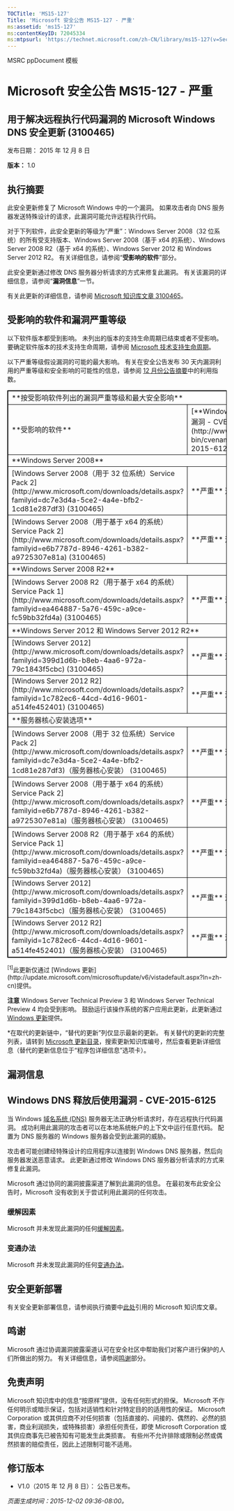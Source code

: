 ```yaml
---
TOCTitle: 'MS15-127'
Title: 'Microsoft 安全公告 MS15-127 - 严重'
ms:assetid: 'ms15-127'
ms:contentKeyID: 72045334
ms:mtpsurl: 'https://technet.microsoft.com/zh-CN/library/ms15-127(v=Security.10)'
---
```


MSRC ppDocument 模板

Microsoft 安全公告 MS15-127 - 严重
==================================

用于解决远程执行代码漏洞的 Microsoft Windows DNS 安全更新 (3100465)
-------------------------------------------------------------------

发布日期： 2015 年 12 月 8 日

**版本：** 1.0

执行摘要
--------

此安全更新修复了 Microsoft Windows 中的一个漏洞。 如果攻击者向 DNS 服务器发送特殊设计的请求，此漏洞可能允许远程执行代码。

对于下列软件，此安全更新的等级为“严重”：Windows Server 2008（32 位系统）的所有受支持版本、Windows Server 2008（基于 x64 的系统）、Windows Server 2008 R2（基于 x64 的系统）、Windows Server 2012 和 Windows Server 2012 R2。 有关详细信息，请参阅“**受影响的软件**”部分。

此安全更新通过修改 DNS 服务器分析请求的方式来修复此漏洞。 有关该漏洞的详细信息，请参阅“**漏洞信息**”一节。

有关此更新的详细信息，请参阅 [Microsoft 知识库文章 3100465](https://support.microsoft.com/zh-cn/kb/3100465)。

受影响的软件和漏洞严重等级
--------------------------

以下软件版本都受到影响。 未列出的版本的支持生命周期已结束或者不受影响。 要确定软件版本的技术支持生命周期，请参阅 [Microsoft 技术支持生命周期](https://support.microsoft.com/zh-cn/lifecycle)。

以下严重等级假设漏洞的可能的最大影响。 有关在安全公告发布 30 天内漏洞利用的严重等级和安全影响的可能性的信息，请参阅 [12 月份公告摘要](https://technet.microsoft.com/zh-cn/library/security/ms15-dec)中的利用指数。

<p> </p>
<table style="border:1px solid black;">
<tr>
<td style="border:1px solid black;" colspan="3">
**按受影响软件列出的漏洞严重等级和最大安全影响**

</td>
</tr>
<tr>
<td style="border:1px solid black;">
**受影响的软件**

</td>
<td style="border:1px solid black;">
[**Windows DNS 释放后使用漏洞 - CVE-2015-6125**](http://www.cve.mitre.org/cgi-bin/cvename.cgi?name=cve-2015-6125)

</td>
<td style="border:1px solid black;">
**替代的更新\***

</td>
</tr>
<tr>
<td style="border:1px solid black;" colspan="3">
**Windows Server 2008**

</td>
</tr>
<tr>
<td style="border:1px solid black;">
[Windows Server 2008（用于 32 位系统）Service Pack 2](http://www.microsoft.com/downloads/details.aspx?familyid=dc7e3d4a-5ce2-4a4e-bfb2-1cd81e287df3)  
(3100465)

</td>
<td style="border:1px solid black;">
**严重**  
远程执行代码

</td>
<td style="border:1px solid black;">
[MS12-017](http://technet.microsoft.com/zh-cn/security/bulletin/ms12-017) 中的 2647170

</td>
</tr>
<tr>
<td style="border:1px solid black;">
[Windows Server 2008（用于基于 x64 的系统）Service Pack 2](http://www.microsoft.com/downloads/details.aspx?familyid=e6b7787d-8946-4261-b382-a9725307e81a)  
(3100465)

</td>
<td style="border:1px solid black;">
**严重**  
远程执行代码

</td>
<td style="border:1px solid black;">
[MS12-017](http://technet.microsoft.com/zh-cn/security/bulletin/ms12-017) 中的 2647170

</td>
</tr>
<tr>
<td style="border:1px solid black;" colspan="3">
**Windows Server 2008 R2**

</td>
</tr>
<tr>
<td style="border:1px solid black;">
[Windows Server 2008 R2（用于基于 x64 的系统）Service Pack 1](http://www.microsoft.com/downloads/details.aspx?familyid=ea464887-5a76-459c-a9ce-fc59bb32fd4a)  
(3100465)

</td>
<td style="border:1px solid black;">
**严重**  
远程执行代码

</td>
<td style="border:1px solid black;">
[MS12-017](http://technet.microsoft.com/zh-cn/security/bulletin/ms12-017) 中的 2647170

</td>
</tr>
<tr>
<td style="border:1px solid black;" colspan="3">
**Windows Server 2012 和 Windows Server 2012 R2**

</td>
</tr>
<tr>
<td style="border:1px solid black;">
[Windows Server 2012](http://www.microsoft.com/downloads/details.aspx?familyid=399d1d6b-b8eb-4aa6-972a-79c1843f5cbc)  
(3100465)

</td>
<td style="border:1px solid black;">
**严重**  
远程执行代码

</td>
<td style="border:1px solid black;">
无

</td>
</tr>
<tr>
<td style="border:1px solid black;">
[Windows Server 2012 R2](http://www.microsoft.com/downloads/details.aspx?familyid=1c782ec6-44cd-4d16-9601-a514fe452401)  
(3100465)

</td>
<td style="border:1px solid black;">
**严重**  
远程执行代码

</td>
<td style="border:1px solid black;">
无

</td>
</tr>
<tr>
<td style="border:1px solid black;" colspan="3">
**服务器核心安装选项**

</td>
</tr>
<tr>
<td style="border:1px solid black;">
[Windows Server 2008（用于 32 位系统）Service Pack 2](http://www.microsoft.com/downloads/details.aspx?familyid=dc7e3d4a-5ce2-4a4e-bfb2-1cd81e287df3)（服务器核心安装）  
(3100465)

</td>
<td style="border:1px solid black;">
**严重**  
远程执行代码

</td>
<td style="border:1px solid black;">
[MS12-017](http://technet.microsoft.com/zh-cn/security/bulletin/ms12-017) 中的 2647170

</td>
</tr>
<tr>
<td style="border:1px solid black;">
[Windows Server 2008（用于基于 x64 的系统）Service Pack 2](http://www.microsoft.com/downloads/details.aspx?familyid=e6b7787d-8946-4261-b382-a9725307e81a)（服务器核心安装）  
(3100465)

</td>
<td style="border:1px solid black;">
**严重**  
远程执行代码

</td>
<td style="border:1px solid black;">
[MS12-017](http://technet.microsoft.com/zh-cn/security/bulletin/ms12-017) 中的 2647170

</td>
</tr>
<tr>
<td style="border:1px solid black;">
[Windows Server 2008 R2（用于基于 x64 的系统）Service Pack 1](http://www.microsoft.com/downloads/details.aspx?familyid=ea464887-5a76-459c-a9ce-fc59bb32fd4a)（服务器核心安装）  
(3100465)

</td>
<td style="border:1px solid black;">
**严重**  
远程执行代码

</td>
<td style="border:1px solid black;">
[MS12-017](http://technet.microsoft.com/zh-cn/security/bulletin/ms12-017) 中的 2647170

</td>
</tr>
<tr>
<td style="border:1px solid black;">
[Windows Server 2012](http://www.microsoft.com/downloads/details.aspx?familyid=399d1d6b-b8eb-4aa6-972a-79c1843f5cbc)（服务器核心安装）  
(3100465)

</td>
<td style="border:1px solid black;">
**严重**  
远程执行代码

</td>
<td style="border:1px solid black;">
无

</td>
</tr>
<tr>
<td style="border:1px solid black;">
[Windows Server 2012 R2](http://www.microsoft.com/downloads/details.aspx?familyid=1c782ec6-44cd-4d16-9601-a514fe452401)（服务器核心安装）  
(3100465)

</td>
<td style="border:1px solid black;">
**严重**  
远程执行代码

</td>
<td style="border:1px solid black;">
无

</td>
</tr>
</table>
<p> </p>
<sup>[1]</sup>此更新仅通过 [Windows 更新](http://update.microsoft.com/microsoftupdate/v6/vistadefault.aspx?ln=zh-cn)提供。

**注意** Windows Server Technical Preview 3 和 Windows Server Technical Preview 4 均会受到影响。 鼓励运行该操作系统的客户应用此更新，此更新通过 [Windows 更新](http://update.microsoft.com/microsoftupdate/v6/vistadefault.aspx?ln=zh-cn)提供。

\*在取代的更新链中，“替代的更新”列仅显示最新的更新。 有关替代的更新的完整列表，请转到 [Microsoft 更新目录](http://catalog.update.microsoft.com/v7/site/home.aspx)，搜索更新知识库编号，然后查看更新详细信息（替代的更新信息位于“程序包详细信息”选项卡）。

漏洞信息
--------

Windows DNS 释放后使用漏洞 - CVE-2015-6125
------------------------------------------

当 Windows [域名系统 (DNS)](https://technet.microsoft.com/zh-cn/library/security/dn848375.aspx) 服务器无法正确分析请求时，存在远程执行代码漏洞。 成功利用此漏洞的攻击者可以在本地系统帐户的上下文中运行任意代码。 配置为 DNS 服务器的 Windows 服务器会受到此漏洞的威胁。

攻击者可能创建经特殊设计的应用程序以连接到 Windows DNS 服务器，然后向服务器发送恶意请求。 此更新通过修改 Windows DNS 服务器分析请求的方式来修复此漏洞。

Microsoft 通过协同的漏洞披露渠道了解到此漏洞的信息。 在最初发布此安全公告时，Microsoft 没有收到关于尝试利用此漏洞的任何攻击。

### 缓解因素

Microsoft 并未发现此漏洞的任何[缓解因素](https://technet.microsoft.com/zh-cn/library/security/dn848375.aspx)。

### 变通办法

Microsoft 并未发现此漏洞的任何[变通办法](https://technet.microsoft.com/zh-cn/library/security/dn848375.aspx)。

安全更新部署
------------

有关安全更新部署信息，请参阅执行摘要中[此处](https://technet.microsoft.com/zh-CN/library////c(v=Security.10))引用的 Microsoft 知识库文章。

鸣谢
----

Microsoft 通过协调漏洞披露渠道认可在安全社区中帮助我们对客户进行保护的人们所做出的努力。 有关详细信息，请参阅[鸣谢](https://technet.microsoft.com/zh-cn/library/security/dn903755.aspx)部分。

免责声明
--------

Microsoft 知识库中的信息“按原样”提供，没有任何形式的担保。 Microsoft 不作任何明示或暗示保证，包括对适销性和针对特定目的的适用性的保证。 Microsoft Corporation 或其供应商不对任何损害（包括直接的、间接的、偶然的、必然的损害，商业利润损失，或特殊损害）承担任何责任，即使 Microsoft Corporation 或其供应商事先已被告知有可能发生此类损害。 有些州不允许排除或限制必然或偶然损害的赔偿责任，因此上述限制可能不适用。

修订版本
--------

-   V1.0（2015 年 12 月 8 日）： 公告已发布。

*页面生成时间：2015-12-02 09:36-08:00。*
